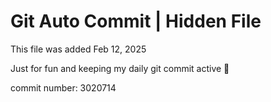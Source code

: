 # Git Auto Commit | Hidden File

This file was added Feb 12, 2025

Just for fun and keeping my daily git commit active 🤪

commit number: 3020714
